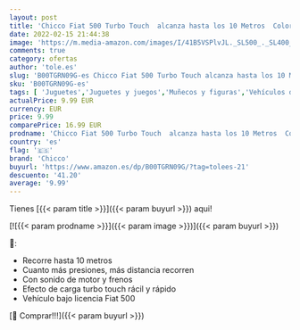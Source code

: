 ```yaml
---
layout: post
title: 'Chicco Fiat 500 Turbo Touch  alcanza hasta los 10 Metros  Color Rosa'
date: 2022-02-15 21:44:38
image: 'https://m.media-amazon.com/images/I/41B5VSPlvJL._SL500_._SL400_.jpg'
comments: true
category: ofertas
author: 'tole.es'
slug: 'B00TGRN09G-es Chicco Fiat 500 Turbo Touch alcanza hasta los 10 Metros...'
sku: 'B00TGRN09G-es'
tags: [ 'Juguetes','Juguetes y juegos','Muñecos y figuras','Vehículos de juguete para niños','chicco', ]
actualPrice: 9.99 EUR
currency: EUR
price: 9.99
comparePrice: 16.99 EUR
prodname: 'Chicco Fiat 500 Turbo Touch  alcanza hasta los 10 Metros  Color Rosa'
country: 'es'
flag: '🇪🇸'
brand: 'Chicco'
buyurl: 'https://www.amazon.es/dp/B00TGRN09G/?tag=tolees-21'
descuento: '41.20'
average: '9.99'
---
```


Tienes [{{< param title >}}]({{< param buyurl >}}) aqui!

[![{{< param prodname >}}]({{< param image >}})]({{< param buyurl >}})

🔎:

- Recorre hasta 10 metros
- Cuanto más presiones, más distancia recorren
- Con sonido de motor y frenos
- Efecto de carga turbo touch rácil y rápido
- Vehículo bajo licencia Fiat 500

[🛒 Comprar!!!]({{< param buyurl >}})
